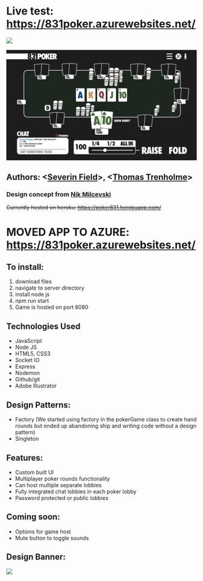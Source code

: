 # Live test: https://831poker.azurewebsites.net/

![](https://github.com/sevdeawesome/831poker/blob/main/art/logo-black.png)



![](https://github.com/sevdeawesome/831poker/blob/main/art/cards-on-board.png)


## Authors: <[Severin Field](https://github.com/sevdeawesome)>, <[Thomas Trenholme](https://github.com/thomastrenholme)>

### Design concept from [Nik Milcevski](https://www.newgrafik.us/)
 


~~Currently hosted on heroku: https://poker831.herokuapp.com/~~
# MOVED APP TO AZURE: https://831poker.azurewebsites.net/

## To install:
1) download files
2) navigate to server directory
3) install node js
4) npm run start
5) Game is hosted on port 8080

## Technologies Used
- JavaScript
- Node JS
- HTML5, CSS3
- Socket IO
- Express
- Nodemon
- Github/git
- Adobe Illustrator


## Design Patterns:
 - Factory (We started using factory in the pokerGame class to create hand rounds but ended up abandoning ship and writing code without a design pattern)
 - Singleton
 
 ## Features:
- Custom built UI
- Multiplayer poker rounds functionality
- Can host multiple separate lobbies
- Fully integrated chat lobbies in each poker lobby
- Password protected or public lobbies

## Coming soon:
- Options for game host
- Mute button to toggle sounds


## Design Banner:
![](https://github.com/sevdeawesome/831poker/blob/main/art/831poker-showcase.png)


